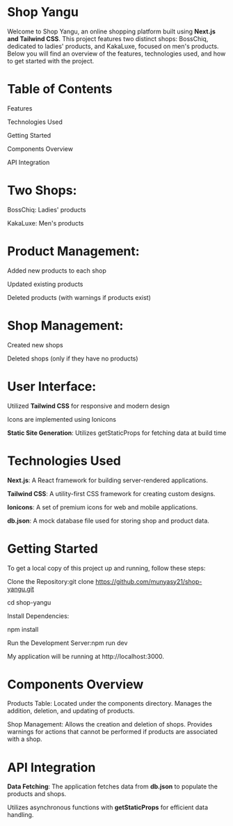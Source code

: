 
# **Shop Yangu**



Welcome to Shop Yangu, an online shopping platform built using  **Next.js and Tailwind CSS**. This project features two distinct shops: BossChiq, dedicated to ladies' products, and KakaLuxe, focused on men's products. Below you will find an overview of the features, technologies used, and how to get started with the project.
 
# Table of Contents


Features


Technologies Used


Getting Started


Components Overview


API Integration






# Two Shops:


BossChiq: Ladies' products


KakaLuxe: Men's products


# Product Management:

Added new products to each shop

Updated existing products

Deleted products (with warnings if products exist)



# Shop Management:

Created new shops

Deleted shops (only if they have no products)

# User Interface:

Utilized **Tailwind CSS** for responsive and modern design

Icons are implemented using Ionicons

**Static Site Generation**:
Utilizes getStaticProps for fetching data at build time


# Technologies Used

**Next.js**: A React framework for building server-rendered applications.


**Tailwind CSS**: A utility-first CSS framework for creating custom designs.


**Ionicons**: A set of premium icons for web and mobile applications.


**db.json**: A mock database file used for storing shop and product data.



# Getting Started
To get a local copy of this project up and running, follow these steps:

Clone the Repository:git clone https://github.com/munyasy21/shop-yangu.git

cd shop-yangu

Install Dependencies:

npm install

Run the Development Server:npm run dev

My application will be running at http://localhost:3000.

# Components Overview


Products Table:
Located under the components directory.
Manages the addition, deletion, and updating of products.


Shop Management:
Allows the creation and deletion of shops.
Provides warnings for actions that cannot be performed if products are associated with a shop.


# API Integration

**Data Fetching**:
The application fetches data from **db.json** to populate the products and shops.

Utilizes asynchronous functions with **getStaticProps** for efficient data handling.
